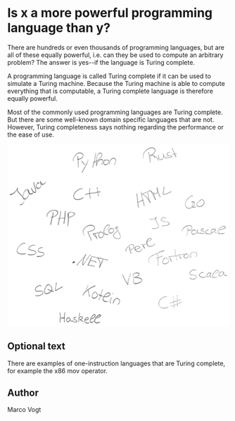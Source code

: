 <!-- BEGIN TITLE -->
# Is x a more powerful programming language than y?
<!-- END TITLE -->

<!-- BEGIN BODY -->
There are hundreds or even thousands of programming languages, but are all of these equally powerful, i.e. can they be used to compute an arbitrary problem? The answer is yes--if the language is Turing complete.

A programming language is called Turing complete if it can be used to simulate a Turing machine. Because the Turing machine is able to compute everything that is computable, a Turing complete language is therefore equally powerful.

Most of the commonly used programming languages are Turing complete. But there are some well-known domain specific languages that are not. However, Turing completeness says nothing regarding the performance or the ease of use.
<!-- END BODY -->


![Image title](../images/image-055-turing-completeness.png)


## Optional text
<!-- BEGIN OPTIONAL -->
There are examples of one-instruction languages that are Turing complete, for example the x86 mov operator.
<!-- END OPTIONAL -->



## Author
<!-- BEGIN AUTHOR -->
Marco Vogt
<!-- END AUTHOR -->
